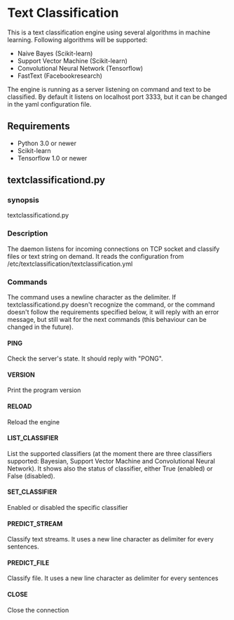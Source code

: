 # Text Classification
This is a text classification engine using several algorithms in machine learning. Following algorithms will be 
supported:
- Naive Bayes (Scikit-learn)
- Support Vector Machine (Scikit-learn)
- Convolutional Neural Network (Tensorflow)
- FastText (Facebookresearch)

The engine is running as a server listening on command and text to be classified. By default it listens on localhost 
port 3333, but it can be changed in the yaml configuration file. 

## Requirements
- Python 3.0 or newer
- Scikit-learn
- Tensorflow 1.0 or newer 

## textclassificationd.py

### synopsis
textclassificationd.py

### Description
The daemon listens for incoming connections on TCP socket and classify files or text string on demand. 
It reads the configuration from /etc/textclassification/textclassification.yml


### Commands
The command uses a newline character as the delimiter. If textclassificationd.py doesn't recognize the command, 
or the command doesn't follow the requirements specified below, it will reply with an error message, but still wait 
for the next commands (this behaviour can be changed in the future).

#### PING
Check the server's state. It should reply with "PONG".

#### VERSION
Print the program version

#### RELOAD
Reload the engine

#### LIST_CLASSIFIER
List the supported classifiers (at the moment there are three classifiers
supported: Bayesian, Support Vector Machine and Convolutional Neural Network). It shows also 
the status of classifier, either True (enabled) or False (disabled).

#### SET_CLASSIFIER
Enabled or disabled the specific classifier

#### PREDICT_STREAM
Classify text streams. It uses a new line character as delimiter for every sentences. 

#### PREDICT_FILE
Classify file. It uses a new line character as delimiter for every sentences

#### CLOSE
Close the connection

